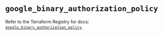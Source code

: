 # `google_binary_authorization_policy`

Refer to the Terraform Registry for docs: [`google_binary_authorization_policy`](https://registry.terraform.io/providers/drfaust92/google/4.16.4/docs/resources/binary_authorization_policy).

